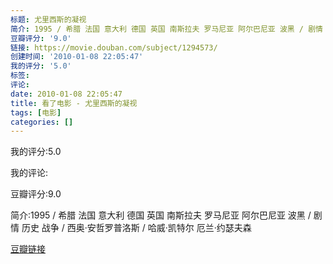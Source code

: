 ```yaml
---
标题: 尤里西斯的凝视
简介: 1995 / 希腊 法国 意大利 德国 英国 南斯拉夫 罗马尼亚 阿尔巴尼亚 波黑 / 剧情 历史 战争 / 西奥·安哲罗普洛斯 / 哈威·凯特尔 厄兰·约瑟夫森
豆瓣评分: '9.0'
链接: https://movie.douban.com/subject/1294573/
创建时间: '2010-01-08 22:05:47'
我的评分: '5.0'
标签:
评论:
date: 2010-01-08 22:05:47
title: 看了电影 - 尤里西斯的凝视
tags: [电影]
categories: []
---
```


我的评分:5.0

我的评论:

豆瓣评分:9.0

简介:1995 / 希腊 法国 意大利 德国 英国 南斯拉夫 罗马尼亚 阿尔巴尼亚 波黑 / 剧情 历史 战争 / 西奥·安哲罗普洛斯 / 哈威·凯特尔 厄兰·约瑟夫森

[豆瓣链接](https://movie.douban.com/subject/1294573/)

